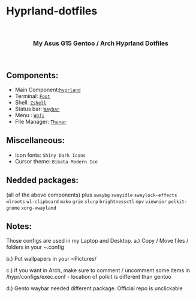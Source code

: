 # Hyprland-dotfiles

<br>
<h3 align = "center">My Asus G15 Gentoo / Arch Hyprland Dotfiles</h3>
<br>

<img src="https://github.com/JaKooLit/Asus-G15-2021-hyprland-dots/blob/main/preview.png" alt="">

## Components:

- Main Component:[`hyprland`](https://github.com/hyprwm/Hyprland)
- Terminal: [`Foot`](https://github.com/r-c-f/foot)
- Shell: [`Zshell`](https://www.zsh.org/)
- Status bar: [`Waybar`](https://github.com/Alexays/Waybar)
- Menu : [`Wofi`](https://hg.sr.ht/~scoopta/wofi)
- FIle Manager: [`Thunar`](https://docs.xfce.org/xfce/thunar/start)

## Miscellaneous:

- Icon fonts: `Shiny Dark Icons`
- Cursor theme: `Bibata Modern Ice`

## Nedded packages:

(all of the above components) plus `swaybg` `swayidle` `swaylock-effects` `wlroots` `wl-clipboard` `mako` `grim` `slurp` `brightnessctl`  `mpv` `viewnior`  `polkit-gnome` `xorg-xwayland`

## Notes: 

Those configs are used in my Laptop and Desktop. 
a.) Copy / Move files / folders in your ~.config

b.) Put wallpapers in your ~Pictures/

c.) if you want in Arch, make sure to comment / uncomment some items in /hypr/configs/exec.conf - location of polkit is different than gentoo

d.) Gento waybar needed different package. Official repo is unclickable
